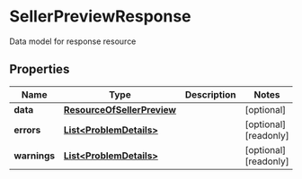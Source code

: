 

# SellerPreviewResponse

Data model for response resource

## Properties

| Name | Type | Description | Notes |
|------------ | ------------- | ------------- | -------------|
|**data** | [**ResourceOfSellerPreview**](ResourceOfSellerPreview.md) |  |  [optional] |
|**errors** | [**List&lt;ProblemDetails&gt;**](ProblemDetails.md) |  |  [optional] [readonly] |
|**warnings** | [**List&lt;ProblemDetails&gt;**](ProblemDetails.md) |  |  [optional] [readonly] |



